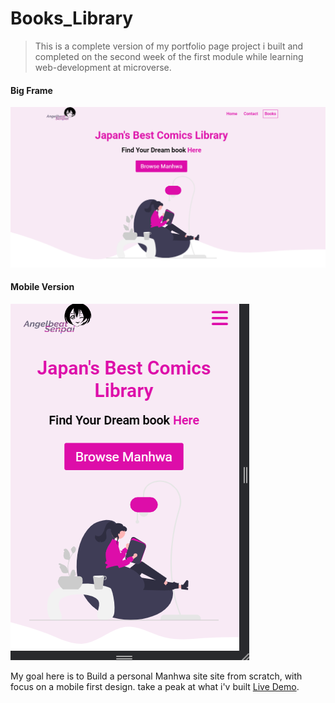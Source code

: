 # Books_Library

> This is a complete version of my portfolio page project i built and completed on the second week of the first module while learning web-development at microverse.


#### Big Frame

![screenshot](./asset/manhwa.png) 

#### Mobile Version

![screenshot](./asset/manhwa%202.png)

My goal here is to Build a personal Manhwa site site from scratch, with focus on a mobile first design. take a peak at what i'v built [Live Demo](https://cynthia-nwannah.github.io/Books_library/). 